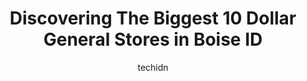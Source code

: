 ---
layout: ampstory
image: https://i0.wp.com/www.depkes.org/wp-content/uploads/2023/06/dollar-general-0-in-boise-id-1685967519.jpeg?resize=640,853
author: techidn
featured: false
description: Discover the impressive array of Dollar General options in Boise ID, where you can find 10 of the largest Dollar General establishments in the area. From renowned classics to hidden gems, Bo
title: Discovering The Biggest 10 Dollar General Stores in Boise ID
cover:
   title: Discovering The Biggest 10 Dollar General Stores in Boise ID
   subtitle: Rickpate
   background: https://www.depkes.org/wp-content/uploads/2023/06/dollar-general-0-in-boise-id-1685967519.jpeg

pages: 
 - layout: thirds
   top: <h1>#1 Dollar Tree</h1>
   bottom: "<p>Listen. I have been going to dollar tree sense I was super young. The one by my old house is amazing and was amazing and no problems with that one at all. Yet this dollar</p>"
   background: https://www.depkes.org/wp-content/uploads/2023/06/dollar-general-1-in-boise-id-1685967519.jpeg
   backgroundblur: true
 - layout: thirds
   top: <h1>#2 Dollar Tree</h1>
   bottom: "<p>900 S Vista Ave, Boise, ID 83705, United States</p>"
   background: https://www.depkes.org/wp-content/uploads/2023/06/dollar-general-2-in-boise-id-1685967520.jpeg
   cta:
      link: https://www.depkes.org/blog/discovering-the-biggest-10-dollar-general-stores-in-boise-id/
      text: Discovering The Biggest 10 Dollar General Stores in Boise ID
 - layout: thirds
   top: <h1>#3 Dollar Tree</h1>
   bottom: "<p>3701 E Fairview Ave, Meridian, ID 83642, United States</p>"
   background: https://www.depkes.org/wp-content/uploads/2023/06/dollar-general-3-in-boise-id-1685967520.jpeg
   cta:
      link: https://www.depkes.org/blog/discovering-the-biggest-10-dollar-general-stores-in-boise-id/
      text: Discovering The Biggest 10 Dollar General Stores in Boise ID
 - layout: thirds
   top: <h1>#4 Dollar Tree</h1>
   bottom: "<p>10701 Ustick Rd, Boise, ID 83713, United States</p>"
   background: https://images.unsplash.com/photo-1557672172-298e090bd0f1?ixlib=rb-4.0.3&ixid=MnwxMjA3fDB8MHxwaG90by1wYWdlfHx8fGVufDB8fHx8&auto=format&fit=crop&w=640&h=853&q=80
   cta:
      link: https://www.depkes.org/blog/discovering-the-biggest-10-dollar-general-stores-in-boise-id/
      text: Discovering The Biggest 10 Dollar General Stores in Boise ID
 - layout: thirds
   top: <h1>#5 Dollar Tree</h1>
   bottom: "<p>10533 W Overland Rd, Boise, ID 83709, United States</p>"
   background: https://images.unsplash.com/photo-1489648022186-8f49310909a0?ixlib=rb-4.0.3&ixid=MnwxMjA3fDB8MHxwaG90by1wYWdlfHx8fGVufDB8fHx8&auto=format&fit=crop&w=640&h=853&q=80
   cta:
      link: https://www.depkes.org/blog/discovering-the-biggest-10-dollar-general-stores-in-boise-id/
      text: Discovering The Biggest 10 Dollar General Stores in Boise ID
 - layout: thirds
   top: <h1>#6 Dollar Tree</h1>
   bottom: "<p>6907 Strawberry Glenn Rd #110, Boise, ID 83714, United States</p>"
   background: https://images.unsplash.com/photo-1527067829737-402993088e6b?ixlib=rb-4.0.3&ixid=MnwxMjA3fDB8MHxwaG90by1wYWdlfHx8fGVufDB8fHx8&auto=format&fit=crop&w=640&h=853&q=80
   cta:
      link: https://www.depkes.org/blog/discovering-the-biggest-10-dollar-general-stores-in-boise-id/
      text: Discovering The Biggest 10 Dollar General Stores in Boise ID
 - layout: thirds
   top: <h1>#7 Dollar Tree</h1>
   bottom: "<p>4614 W State St, Boise, ID 83703, United States</p>"
   background: https://images.unsplash.com/photo-1496096265110-f83ad7f96608?ixlib=rb-4.0.3&ixid=MnwxMjA3fDB8MHxwaG90by1wYWdlfHx8fGVufDB8fHx8&auto=format&fit=crop&w=640&h=853&q=80
   cta:
      link: https://www.depkes.org/blog/discovering-the-biggest-10-dollar-general-stores-in-boise-id/
      text: Discovering The Biggest 10 Dollar General Stores in Boise ID
 - layout: thirds
   middle: Continue reading...
   background: https://images.unsplash.com/photo-1632260260864-caf7fde5ec36?ixlib=rb-4.0.3&ixid=MnwxMjA3fDB8MHxwaG90by1wYWdlfHx8fGVufDB8fHx8&auto=format&fit=crop&w=640&h=853&q=80
   cta:
      link: https://www.depkes.org/blog/discovering-the-biggest-10-dollar-general-stores-in-boise-id/
      text: Discovering The Biggest 10 Dollar General Stores in Boise ID
      
---